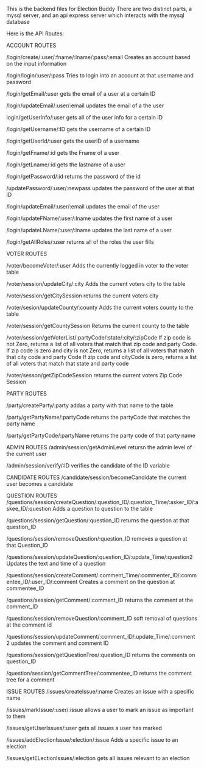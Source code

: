 This is the backend files for Election Buddy
There are two distinct parts, a mysql server, and an api express server which interacts with the mysql database

Here is the API Routes:

ACCOUNT ROUTES

/login/create/:user/:fname/:lname/:pass/:email
Creates an account based on the input information

/login/login/:user/:pass
Tries to login into an account at that username and password

/login/getEmail/:user
gets the email of a user at a certain ID

/login/updateEmail/:user/:email
updates the email of a the user

login/getUserInfo/:user
gets all of the user info for a certain ID

/login/getUsername/:ID
gets the username of a certain ID

/login/getUserId/:user
gets the userID of a username

/login/getFname/:id
gets the Fname of a user

/login/getLname/:id
gets the lastname of a user

/login/getPassword/:id
returns the password of the id

/updatePassword/:user/:newpass
updates the password of the user at that ID

/login/updateEmail/:user/:email
updates the email of the user

/login/updateFName/:user/:lname
updates the first name of a user

/login/updateLName/:user/:lname
updates the last name of a user

/login/getAllRoles/:user
returns all of the roles the user fills


VOTER ROUTES

/voter/becomeVoter/:user
Adds the currently logged in voter to the voter table

/voter/session/updateCity/:city
Adds the current voters city to the table

/voter/session/getCitySession
returns the current voters city

/voter/sesion/updateCounty/:county
Adds the current voters county to the table

/voter/session/getCountySession
Returns the current county to the table

/voter/session/getVoterList/:partyCode/:state/:city/:zipCode
If zip code is not Zero, returns a list of all voters that match that zip code and party Code.
If zip code is zero and city is not Zero, returns a list of all voters that match that city code and party Code
If zip code and cityCode is zero, returns a list of all voters that match that state and party code

/voter/sesson/getZipCodeSession
returns the current voters Zip Code Session

PARTY ROUTES

/party/createParty/:party
addas a party with that name to the table

/party/getPartyName/:partyCode
returns the partyCode that matches the party name

/party/getPartyCode/:partyName
returns the party code of that party name

ADMIN ROUTES
/admin/session/getAdminLevel
retursn the admin level of the current user

/admin/session/verify/:ID
verifies the candidate of the ID variable

CANDIDATE ROUTES
/candidate/session/becomeCandidate
the current user becomes a candidate

QUESTION ROUTES
/questions/session/createQuestion/:question_ID/:question_Time/:asker_ID/:askee_ID/:question
Adds a question to question to the table

/questions/session/getQuestion/:question_ID
returns the question at that question_ID

/questions/session/removeQuestion/:question_ID
removes a question at that Question_ID

/questions/session/updateQuestion/:question_ID/:update_Time/:question2
Updates the text and time of a question

/questions/session/createComment/:comment_Time/:commenter_ID/:commentee_ID/:user_ID/:comment
Creates a comment on the question at commentee_ID

/questions/session/getComment/:comment_ID
returns the comment at the comment_ID

/questions/session/removeQuestion/:comment_ID
soft removal of questions at the comment id

/questions/session/updateComment/:comment_ID/:update_Time/:comment2
updates the comment and comment ID

/questions/session/getQuestionTree/:question_ID
returns the comments on question_ID

/question/session/getCommentTree/:commentee_ID
returns the comment tree for a comment

ISSUE ROUTES
/issues/createIssue/:name
Creates an issue with a specific name

/issues/markIssue/:user/:issue
allows a user to mark an issue as important to them

/issues/getUserIssues/:user
gets all issues a user has marked

/issues/addElectionIssue/:election/:issue
Adds a specific issue to an election

/issues/getELectionIssues/:election
gets all issues relevant to an election